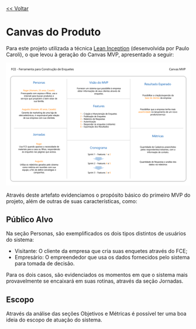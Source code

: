 [<< Voltar](README.md)

# Canvas do Produto

Para este projeto utilizada a técnica [Lean Inception](https://www.caroli.org/lean-inception/) (desenvolvida por Paulo Caroli), o que levou à geração do Canvas MVP, apresentado a seguir:

![CanvasMVP](imagens/FCE_canvasMVP.png)

Através deste artefato evidenciamos o propósito básico do primeiro MVP do projeto, além de outras de suas características, como:

## Público Alvo

Na seção Personas, são exemplificados os dois tipos distintos de usuários do sistema:

- Visitante: O cliente da empresa que cria suas enquetes através do FCE;
- Empresário: O empreendedor que usa os dados fornecidos pelo sistema para tomada de decisão.

Para os dois casos, são evidenciados os momentos em que o sistema mais provavelmente se encaixará em suas rotinas, através da seção Jornadas.

## Escopo

Através da análise das seções Objetivos e Métricas é possível ter uma boa ideia do escopo de atuação do sistema.

